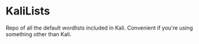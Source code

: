 # KaliLists
Repo of all the default wordlists included in Kali. Convenient if you're using something other than Kali.

